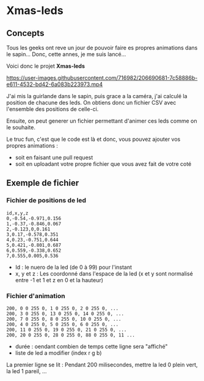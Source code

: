 # Xmas-leds

## Concepts

Tous les geeks ont reve un jour de pouvoir faire es propres animations dans le sapin...
Donc, cette annes, je me suis lancé...

Voici donc le projet **Xmas-leds**

https://user-images.githubusercontent.com/716982/206690681-7c58886b-e611-4532-bd42-6a083b223973.mp4

J'ai mis la guirlande dans le sapin, puis grace a la caméra, j'ai calculé la position de chacune des leds.
On obtiens donc un fichier CSV avec l'ensemble des positions de celle-ci.

Ensuite, on peut generer un fichier permettant d'animer ces leds comme on le souhaite.

Le truc fun, c'est que le code est là et donc, vous pouvez ajouter vos propres animations :

- soit en faisant une pull request
- soit en uploadant votre propre fichier que vous avez fait de votre coté

## Exemple de fichier

### Fichier de positions de led

```csv
id,x,y,z
0,-0.54,-0.971,0.156
1,-0.37,-0.846,0.067
2,-0.123,0,0.161
3,0.17,-0.578,0.351
4,0.23,-0.751,0.644
5,0.421,-0.801,0.687
6,0.559,-0.338,0.652
7,0.555,0.005,0.536
```

- Id : le nuero de la led (de 0 à 99) pour l'instant
- x, y et z : Les coordonné dans l'espace de la led (x et y sont normalisé entre -1 et 1 et z en 0 et la hauteur)

### Fichier d'animation

```
200, 0 0 255 0, 1 0 255 0, 2 0 255 0, ...
200, 3 0 255 0, 13 0 255 0, 14 0 255 0, ...
200, 7 0 255 0, 8 0 255 0, 10 0 255 0, ...
200, 4 0 255 0, 5 0 255 0, 6 0 255 0, ...
200, 11 0 255 0, 19 0 255 0, 21 0 255 0, ...
200, 20 0 255 0, 28 0 255 0, 88 0 255 0, 11 ...
```

- durée : oendant combien de temps cette ligne sera "affiché"
- liste de led a modifier (index r g b)

La premier ligne se lit :
Pendant 200 milisecondes, mettre la led 0 plein vert, la led 1 pareil, ...
